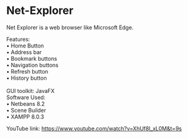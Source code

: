 # Net-Explorer
Net Explorer is a web browser like Microsoft Edge.

Features:<br/>
• Home Button<br/>
• Address bar<br/>
• Bookmark buttons<br/>
• Navigation buttons<br/>
• Refresh button<br/>
• History button<br/>
<br/>
GUI toolkit: JavaFX
<br/>
Software Used:<br/>
• Netbeans 8.2<br/>
• Scene Builder<br/>
• XAMPP 8.0.3<br/>

YouTube link: https://www.youtube.com/watch?v=XhUf8l_xL0M&t=9s
